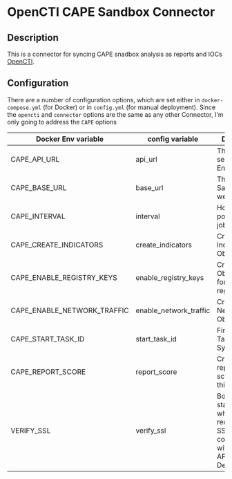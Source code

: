 # OpenCTI CAPE Sandbox Connector

## Description
This is a connector for syncing CAPE snadbox analysis as reports and IOCs [OpenCTI](https://github.com/OpenCTI-Platform/opencti). 

## Configuration
There are a number of configuration options, which are set either in `docker-compose.yml` (for Docker) or in `config.yml` (for manual deployment). Since the `opencti` and `connector` options are the same as any other Connector, I'm only going to address the `CAPE` options

| Docker Env variable           | config variable          | Description
| ------------------------------|--------------------------|------------
| CAPE_API_URL                | api_url                  | The CAPE API server's Endpoint
| CAPE_BASE_URL               | base_url                 | The Sandbox's web address
| CAPE_INTERVAL               | interval                 | How oftern to poll for new jobs
| CAPE_CREATE_INDICATORS      | create_indicators        | Create Indicators for Observeables 
| CAPE_ENABLE_REGISTRY_KEYS   | enable_registry_keys     | Create Registy Observeables for created registry keys
| CAPE_ENABLE_NETWORK_TRAFFIC | enable_network_traffic   | Create NetworkTraffic Observeables 
| CAPE_START_TASK_ID          | start_task_id            | First CAPE Task ID to Sync From
| CAPE_REPORT_SCORE           | report_score             | Create a report for any score above this
| VERIFY_SSL                    | verify_ssl               | Boolean statement on whether to require an SSL/TLS connection with the CAPE API Server. Default to True


